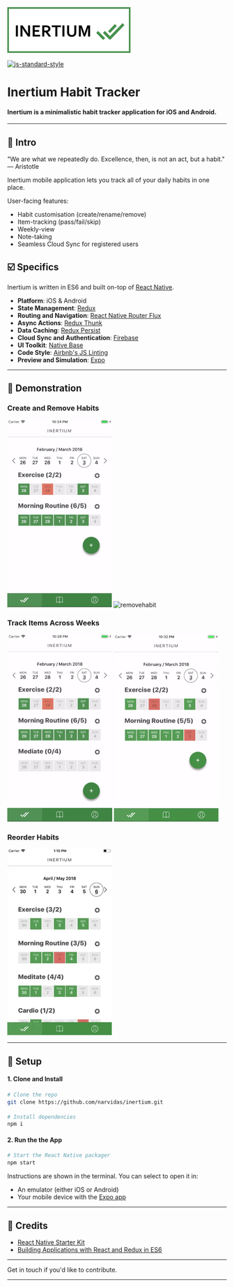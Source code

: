 <img src="./markdown/inertium.png" alt="Inertium Habit Tracker"/>

[![js-standard-style](https://img.shields.io/badge/code%20style-airbnb-brightgreen.svg?style=flat)](https://github.com/airbnb/javascript)


# Inertium Habit Tracker

#### Inertium is a minimalistic habit tracker application for iOS and Android.


---

## 👋 Intro

"We are what we repeatedly do. Excellence, then, is not an act, but a habit."  — Aristotle

Inertium mobile application lets you track all of your daily habits in one place.

User-facing features:

-  Habit customisation (create/rename/remove)
-  Item-tracking (pass/fail/skip)
-  Weekly-view
-  Note-taking
-  Seamless Cloud Sync for registered users

## ☑️ Specifics

Inertium is written in ES6 and built on-top of [React Native](http://facebook.github.io/react-native/).

- __Platform__: iOS & Android
- __State Management__: [Redux](https://redux.js.org/docs/introduction/)
- __Routing and Navigation__: [React Native Router Flux](https://github.com/aksonov/react-native-router-flux)
- __Async Actions__: [Redux Thunk](https://github.com/gaearon/redux-thunk)
- __Data Caching__: [Redux Persist](https://github.com/rt2zz/redux-persist)
- __Cloud Sync and Authentication__: [Firebase](https://firebase.google.com/)
- __UI Toolkit__: [Native Base](https://nativebase.io/)
- __Code Style__: [Airbnb's JS Linting](https://github.com/airbnb/javascript)
- __Preview and Simulation__: [Expo](https://expo.io/)

---

## 📖 Demonstration
### Create and Remove Habits
![createnewhabit](./markdown/createnewhabit.gif)
![removehabit](./markdown/removehabit.gif)

### Track Items Across Weeks
![checkitemsoff](./markdown/checkitemsoff.gif)
![browseweeks](./markdown/browseweeks.gif)

### Reorder Habits
![reorderhabits](./markdown/reorderhabits.gif)

---

## 🚀 Setup

#### 1. Clone and Install

```bash
# Clone the repo
git clone https://github.com/narvidas/inertium.git

# Install dependencies
npm i
```

#### 2. Run the the App

```bash
# Start the React Native packager
npm start
```

Instructions are shown in the terminal. You can select to open it in:

- An emulator (either iOS or Android)
- Your mobile device with the [Expo app](https://expo.io/)


---

## 👊 Credits

- [React Native Starter Kit](https://github.com/mcnamee/react-native-starter-kit)
- [Building Applications with React and Redux in ES6](https://www.pluralsight.com/courses/react-redux-react-router-es6)

---

Get in touch if you'd like to contribute.

---
